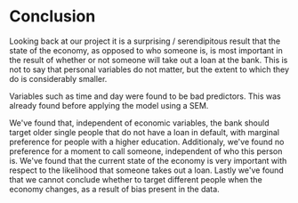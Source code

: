 # Conclusion

Looking back at our project it is a surprising / serendipitous result that the state of the economy, as opposed to who someone is, is most important in the result of whether or not someone will take out a loan at the bank.
This is not to say that personal variables do not matter, but the extent to which they do is considerably smaller.

Variables such as time and day were found to be bad predictors. This was already found before applying the model using a SEM.

We've found that, independent of economic variables, the bank should target older single people that do not have a loan in default, with marginal preference for people with a higher education.
Additionaly, we've found no preference for a moment to call someone, independent of who this person is.
We've found that the current state of the economy is very important with respect to the likelihood that someone takes out a loan.
Lastly we've found that we cannot conclude whether to target different people when the economy changes, as a result of bias present in the data.